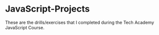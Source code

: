 # JavaScript-Projects

These are the drills/exercises that I completed during the Tech Academy JavaScript Course.
